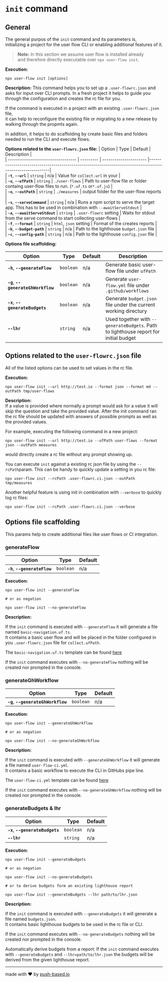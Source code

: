 # `init` command

## General

The general purpos of the `init` command and its parameters is,  
initializing a project for the user flow CLI or enabling additional features of it.

> **Note:**
> In this section we assume user flow is installed already  
> and therefore directly executable over `npx user-flow init`.

**Execution:**

```
npx user-flow init [options]
```

**Description:**
This command helps you to set up a `.user-flowrc.json` and asks for input over CLI prompts.
In a fresh project it helps to guide you through the configuration and creates the rc file for you.

If the command is executed in a project with an existing `.user-flowrc.json` file,  
it can help to reconfigure the existing file or migrating to a new release by walking through the propmts again.

In addition, it helps to do scaffolding by create basic files and folders needed to run the CLI and execute flows.

**Options related to the `user-flowrc.json` file:**
| Option | Type | Default | Description |  
| ---------------------------------- | --------- | ---------------------- |----------------------------------------------------------------------------------------------------------|  
| **`-t`**, **`--url`** | `string` | n/a | Value for `collect.url` in your |  
| **`-u`**, **`--ufPath`** | `string` | `./user-flows` | Path to user-flow file or folder containg user-flow files to
run. (`*.uf.ts` or`*.uf.js`) |  
| **`-o`**, **`--outPath`** | `string` | `./measures` | output folder for the user-flow reports |  
| **`-s`**, **`--serveCommand`** | `string` | n/a | Runs a npm script to serve the target app. This has to be used in
combination with `--awaitServeStdout` |  
| **`-a`**, **`--awaitServeStdout`** | `string` | `.user-flowrc` setting | Waits for stdout from the serve command to
start collecting user-flows |  
| **`-f`**, **`--format`** | `string` | `html`, `json` setting | Format of the creates reports |  
| **`-b`**, **`--budget-path`** | `string` | n/a | Path to the lighthouse `budget.json` file |  
| **`-c`**, **`--config-path`** | `string` | n/a | Path to the lighthouse `config.json` file |

**Options file scaffolding:**

| Option                               | Type      | Default | Description                                                                          |
| ------------------------------------ | --------- | ------- | ------------------------------------------------------------------------------------ |
| **`-h`**, **`--generateFlow`**       | `boolean` | n/a     | Generate basic user-flow file under `ufPath`                                         |
| **`-g`**, **`--generateGhWorkflow`** | `boolean` | n/a     | Generate `user-flow.yml` file under `.github/workflows`                              |
| **`-x`**, **`--generateBudgets`**    | `boolean` | n/a     | Generate `budget.json` file under the current working directury                      |
| **`--lhr`**                          | `string`  | n/a     | Used together with `--generateBudgets`. Path to lighthouse report for initial budget |

## Options related to the `user-flowrc.json` file

All of the listed options can be used to set values in the rc file.

**Execution:**

```
npx user-flow init --url http://test.io --format json --format md --outPath tmp/user-flows
```

**Description:**  
If a value is provided where normally a prompt would ask for a value it will skip the question and take the provided
value.
After the init command ran the rc file should be updated with answers of possible prompts as well as the provided
values.

For example, executing the following command in a new project:

```
npx user-flow init --url http://test.io --ufPath user-flows --format json --outPath measures
```

would directly create a rc file without any prompt showing up.

You can execute `init` against a existing rc json file by using the `--rcPath`param.
This can be handy to quickly update a setting in you rc file:

```
npx user-flow init --rcPath .user-flowrc.ci.json --outPath tmp/measures
```

Another helpful feature is using init in combination with `--verbose` to quickly log rc files:

```
npx user-flow init --rcPath .user-flowrc.ci.json --verbose
```

## Options file scaffolding

This params help to create additional files like user flows or CI integration.

### generateFlow

| Option                         | Type      | Default |
| ------------------------------ | --------- | ------- |
| **`-h`**, **`--generateFlow`** | `boolean` | n/a     |

**Execution:**

```
npx user-flow init --generateFlow

# or as negation

npx user-flow init --no-generateFlow
```

**Description:**

If the `init` command is executed with `--generateFlow` it will generate a file named `basic-navigation.uf.ts`.  
It contains a basic user flow and will be placed in the folder configured in you `.user-flowrc.json` file
for `collect.ufPath`.

The `basic-navigation.uf.ts` template can be
found [here](https://github.com/push-based/user-flow/blob/ba6a8d4fbf8060bea067e0fa3528611be5653ddf/packages/cli/src/lib/commands/init/static/basic-navigation.uf.ts#L2)

If the `init` command executes with `--no-generateFlow` nothing will be created nor prompted in the console.

### generateGhWorkflow

| Option                               | Type      | Default |
| ------------------------------------ | --------- | ------- |
| **`-g`**, **`--generateGhWorkflow`** | `boolean` | n/a     |

**Execution:**

```
npx user-flow init --generateGhWorkflow

# or as negation

npx user-flow init --no-generateGhWorkflow
```

**Description:**

If the `init` command is executed with `--generateGhWorkflow` it will generate a file named `user-flow-ci.yml`.  
It contains a basic workflow to execute the CLI in GitHubs pipe line.

The `user-flow-ci.yml` template can be found [here](https://github.com/push-based/user-flow/blob/ba6a8d4fbf8060bea067e0fa3528611be5653ddf/packages/cli/src/lib/commands/init/static/basic-navigation.uf.ts#L2)

If the `init` command executes with `--no-generateGhWorkflow` nothing will be created nor prompted in the console.

### generateBudgets & lhr

| Option                            | Type      | Default |
| --------------------------------- | --------- | ------- |
| **`-x`**, **`--generateBudgets`** | `boolean` | n/a     |
| **`--lhr`**                       | `string`  | n/a     |

**Execution:**

```
npx user-flow init --generateBudgets

# or as negation

npx user-flow init --no-generateBudgets

# or to derive budgets form an existing lighthouse report

npx user-flow init --generateBudgets --lhr path/to/lhr.json
```

**Description:**

If the `init` command is executed with `--generateBudgets` it will generate a file named `budgets.json`.  
It contains basic lighthouse budgets to be used in the rc file or CLI.

If the `init` command executes with `--no-generateBudgets` nothing will be created nor prompted in the console.

Automatically derive budgets from a report:
If the `init` command executes with `--generateBudgets` and `--lhr=path/to/lhr.json` the budgets will be derived from the given lighthouse report.

---

made with ❤ by [push-based.io](https://www.push-based.io)
